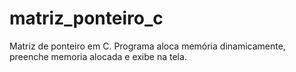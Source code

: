 # matriz_ponteiro_c
Matriz de ponteiro em C. Programa aloca memória dinamicamente, preenche memoria alocada e exibe na tela.
